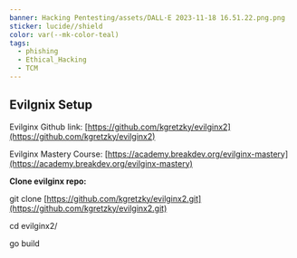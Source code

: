 ```yaml
---
banner: Hacking Pentesting/assets/DALL·E 2023-11-18 16.51.22.png.png
sticker: lucide//shield
color: var(--mk-color-teal)
tags:
  - phishing
  - Ethical_Hacking
  - TCM
---
```

## Evilgnix Setup

Evilginx Github link: [https://github.com/kgretzky/evilginx2](https://github.com/kgretzky/evilginx2)

Evilginx Mastery Course: [https://academy.breakdev.org/evilginx-mastery](https://academy.breakdev.org/evilginx-mastery)

**Clone evilginx repo:**

git clone [https://github.com/kgretzky/evilginx2.git](https://github.com/kgretzky/evilginx2.git)

cd evilginx2/  

go build


